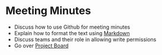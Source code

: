 # Meeting Minutes
  * Discuss how to use Github for meeting minutes
  * Explain how to format the text using [Markdown](https://github.com/adam-p/markdown-here/wiki/Markdown-Cheatsheet)
  * Discuss teams and their role in allowing write permissions
  * Go over [Project Board](https://github.com/orgs/GAMA-Dev/projects/1)
 
  

